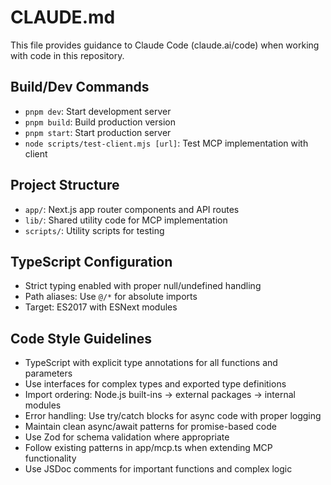 # CLAUDE.md

This file provides guidance to Claude Code (claude.ai/code) when working with code in this repository.

## Build/Dev Commands
- `pnpm dev`: Start development server
- `pnpm build`: Build production version
- `pnpm start`: Start production server
- `node scripts/test-client.mjs [url]`: Test MCP implementation with client

## Project Structure
- `app/`: Next.js app router components and API routes
- `lib/`: Shared utility code for MCP implementation
- `scripts/`: Utility scripts for testing

## TypeScript Configuration
- Strict typing enabled with proper null/undefined handling
- Path aliases: Use `@/*` for absolute imports
- Target: ES2017 with ESNext modules

## Code Style Guidelines
- TypeScript with explicit type annotations for all functions and parameters
- Use interfaces for complex types and exported type definitions
- Import ordering: Node.js built-ins → external packages → internal modules
- Error handling: Use try/catch blocks for async code with proper logging
- Maintain clean async/await patterns for promise-based code
- Use Zod for schema validation where appropriate
- Follow existing patterns in app/mcp.ts when extending MCP functionality
- Use JSDoc comments for important functions and complex logic